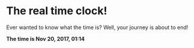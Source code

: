 # The real time clock!

Ever wanted to know what the time is? Well, your journey is about to end!

**The time is Nov 20, 2017, 01:14**
